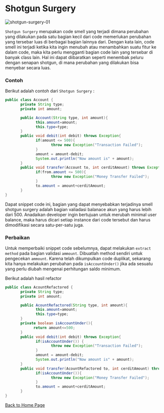 # Shotgun Surgery

![shotgun-surgery-01](https://github.com/jonathanchr1/code-re/assets/113973058/cc228ee1-18c3-4fea-8fe1-9a52bad4fbb0)

`Shotgun Surgery` merupakan code smell yang terjadi dimana perubahan yang dilakukan pada satu bagian kecil dari code memerlukan perubahan yang tersebar luas di berbagai bagian lainnya dari. Dengan kata lain, code smell ini terjadi ketika kita ingin menubah atau menambahkan suatu fitur ke dalam code, maka kita perlu mengganti bagian code lain yang tersebar di banyak class lain. Hal ini dapat diibaratkan seperti menembak peluru dengan senapan shotgun, di mana perubahan yang dilakukan bisa menyebar secara luas.

### Contoh

Berikut adalah contoh dari `Shotgun Surgery` :

```java
public class Account {
       private String type;
       private int amount;

       public Account(String type, int amount){
              this.amount=amount;
              this.type=type;
       }
       public void debit(int debit) throws Exception{
              if(amount <= 500){
                     throw new Exception("Transaction Failed");
              }
              amount = amount-debit;
              System.out.println("Now amount is" + amount);
       }
       public void transfer(Account to, int cerditAmount) throws Exception{
              if(from.amount <= 500){
                     throw new Exception("Money Transfer Failed");
              }
              to.amount = amount+cerditAmount;
       }
}
```

Dapat snippet code ini, bagian yang dapat menyebabkan terjadinya smell shotgun surgery adalah bagian valiadasi balanace akun yang harus lebih dari 500. Anadaikan developer ingin bertujuan untuk merubah minimal user balance, maka harus dicari setiap instance dari code tersebut dan harus dimodifikasi secara satu-per-satu juga.

### Perbaikan

Untuk memperbaiki snippet code sebelumnya, dapat melakukan `extract method` pada bagian validasi `ammount`. Dibuatlah method sendiri untuk pengecekan `ammount`. Karena telah dikumpulkan code duplikat, sekarang kita hanya melakukan perubahan pada `isAccountUnder()` jika ada sesuatu yang perlu diubah mengenai perhitungan saldo minimum.

Berikut adalah hasil refactor

```java
public class AcountRefactored {
       private String type;
       private int amount;

       public AcountRefactored(String type, int amount){
              this.amount=amount;
              this.type=type;
       }
       private boolean isAccountUnder(){
             return amount<=500;
       }
       public void debit(int debit) throws Exception{
              if(isAccountUnder()) {
                     throw new Exception("Transaction Failed");
              }
              amount = amount-debit;
              System.out.println("Now amount is" + amount);
       }
       public void transfer(AcountRefactored to, int cerditAmount) throws Exception{
              if(isAccountUnder()){
                     throw new Exception("Money Transfer Failed");
              }
              to.amount = amount+cerditAmount;
       }
}
```

[Back to Home Page](https://jonathanchr1.github.io/code-re/)
